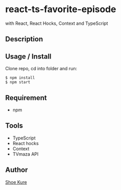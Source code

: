 # react-ts-favorite-episode
with React, React Hocks, Context and TypeScript

## Description


<!-- **_DEMO:_**

<img src="./img/190901todo.gif"> -->

## Usage / Install

Clone repo, cd into folder and run:

```console
$ npm install
$ npm start
```

## Requirement

- npm

## Tools

- TypeScript
- React hocks
- Context
- TVmaza API

## Author

[Shoe Kure](https://github.com/roy1210)